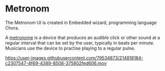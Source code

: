 # Metronom
The Metronom UI is created in Embedded wizard, programming language Chora.

A [metronome](https://en.wikipedia.org/wiki/Metronome) is a device that produces an audible click or other sound at a regular interval that can be set by the user, typically in beats per minute. Musicians use the device to practise playing to a regular pulse.




https://user-images.githubusercontent.com/79534873/214818184-c2307547-4f69-4389-8508-375802fed606.mov


